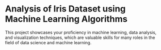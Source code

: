 # Analysis of Iris Dataset using Machine Learning Algorithms
This project showcases your proficiency in machine learning, data analysis, and visualization techniques, which are valuable skills for many roles in the field of data science and machine learning.
